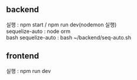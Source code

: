 ## backend

실행 : npm start / npm run dev(nodemon 실행)  
sequelize-auto : node orm  
bash sequelize-auto : bash ~/backend/seq-auto.sh  
  
## frontend
  
실행 : npm run dev
